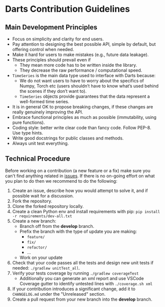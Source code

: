 # Darts Contribution Guidelines

## Main Development Principles

* Focus on simplicity and clarity for end users.
* Pay attention to designing the best possible API, simple by default, but offering control when needed.
* Make it hard for users to make mistakes (e.g., future data leakage).
* These principles should prevail even if
    * They mean more code has to be written inside the library.
    * They decrease the raw performance / computational speed.
* `TimeSeries` is the main data type used to interface with Darts because:
    * We do not want users to have to worry about the specifics of Numpy, Torch etc 
    (users shouldn’t have to know what’s used behind the scenes if they don’t want to).
    * `TimeSeries` objects provide guarantees that the data represent a well-formed time series.
* It is in general OK to propose breaking changes, if these changes are really genuinely improving the API.
* Embrace functional principles as much as possible (immutability, using pure functions).
* Coding style: better write clear code than fancy code. Follow PEP-8. Use type hints.
* Write good docstrings for public classes and methods.
* Always unit test everything.


## Technical Procedure

Before working on a contribution (a new feature or a fix) make sure you can't find anything 
related in [issues](https://github.com/unit8co/darts/issues). 
If there is no on-going effort on what you plan to do then we recommend to do the following:

1. Create an issue, describe how you would attempt to solve it, and if possible wait for a discussion.
2. Fork the repository.
3. Clone the forked repository locally.
4. Create a clean Python env and install requirements with pip: `pip install -r requirements/dev-all.txt`
5. Create a new branch:
    * Branch off from the **develop** branch.
    * Prefix the branch with the type of update you are making:
        * `feature/`
        * `fix/`
        * `refactor/`
        * …
    * Work on your update
6. Check that your code passes all the tests and design new unit tests if needed: `./gradlew unitTest_all`.
7. Verify your tests coverage by running `./gradlew coverageTest`
    * Additionally you can generate an xml report and use VSCode Coverage gutter to identify untested 
    lines with `./coverage.sh xml`
8. If your contribution introduces a significant change, add it to `CHANGELOG.md` under the "Unreleased" section.
9. Create a pull request from your new branch into the **develop** branch.